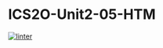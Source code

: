 # ICS2O-Unit2-05-HTM 
[![linter](https://github.com/Aidan-Vezina/ICS2O-Unit2-05-HTM/workflows/linter/badge.svg)](https://github.com/marketplace/actions/super-linter)   
